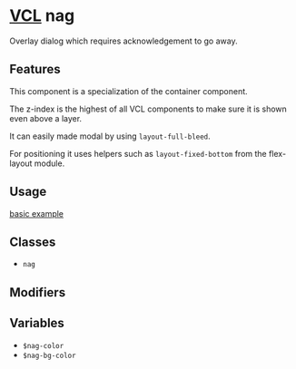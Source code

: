 # [VCL](https://vcl.github.io/vcl/) nag

Overlay dialog which requires acknowledgement to go away.

## Features

This component is a specialization of the container component.

The z-index is the highest of all VCL components to make sure it
is shown even above a layer.

It can easily made modal by using `layout-full-bleed`.

For positioning it uses helpers such as `layout-fixed-bottom` from
the flex-layout module.

## Usage

[basic example](/demo/example.html)

## Classes

- `nag`

## Modifiers

## Variables

- `$nag-color`
- `$nag-bg-color`
